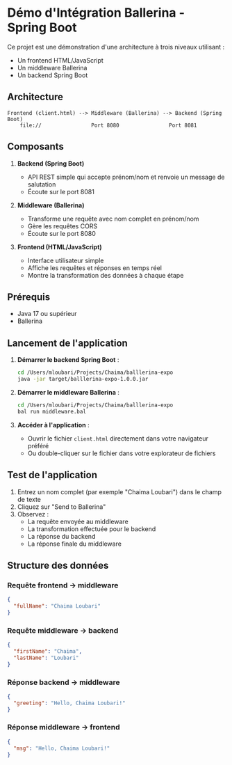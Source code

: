 # Démo d'Intégration Ballerina - Spring Boot

Ce projet est une démonstration d'une architecture à trois niveaux utilisant :
- Un frontend HTML/JavaScript
- Un middleware Ballerina
- Un backend Spring Boot

## Architecture

```
Frontend (client.html) --> Middleware (Ballerina) --> Backend (Spring Boot)
    file://                Port 8080                Port 8081
```

## Composants

1. **Backend (Spring Boot)**
   - API REST simple qui accepte prénom/nom et renvoie un message de salutation
   - Écoute sur le port 8081

2. **Middleware (Ballerina)**
   - Transforme une requête avec nom complet en prénom/nom
   - Gère les requêtes CORS
   - Écoute sur le port 8080

3. **Frontend (HTML/JavaScript)**
   - Interface utilisateur simple
   - Affiche les requêtes et réponses en temps réel
   - Montre la transformation des données à chaque étape

## Prérequis

- Java 17 ou supérieur
- Ballerina

## Lancement de l'application

1. **Démarrer le backend Spring Boot** :
   ```bash
   cd /Users/mloubari/Projects/Chaima/balllerina-expo
   java -jar target/balllerina-expo-1.0.0.jar
   ```

2. **Démarrer le middleware Ballerina** :
   ```bash
   cd /Users/mloubari/Projects/Chaima/balllerina-expo
   bal run middleware.bal
   ```

3. **Accéder à l'application** :
   - Ouvrir le fichier `client.html` directement dans votre navigateur préféré
   - Ou double-cliquer sur le fichier dans votre explorateur de fichiers

## Test de l'application

1. Entrez un nom complet (par exemple "Chaima Loubari") dans le champ de texte
2. Cliquez sur "Send to Ballerina"
3. Observez :
   - La requête envoyée au middleware
   - La transformation effectuée pour le backend
   - La réponse du backend
   - La réponse finale du middleware

## Structure des données

### Requête frontend → middleware
```json
{
  "fullName": "Chaima Loubari"
}
```

### Requête middleware → backend
```json
{
  "firstName": "Chaima",
  "lastName": "Loubari"
}
```

### Réponse backend → middleware
```json
{
  "greeting": "Hello, Chaima Loubari!"
}
```

### Réponse middleware → frontend
```json
{
  "msg": "Hello, Chaima Loubari!"
}
```
